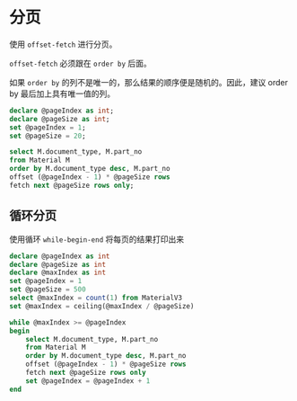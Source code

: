 # 分页

使用 `offset-fetch` 进行分页。

`offset-fetch` 必须跟在 `order by` 后面。

如果 `order by` 的列不是唯一的，那么结果的顺序便是随机的。因此，建议 order by 最后加上具有唯一值的列。

```sql
declare @pageIndex as int;
declare @pageSize as int;
set @pageIndex = 1;
set @pageSize = 20;

select M.document_type, M.part_no
from Material M
order by M.document_type desc, M.part_no
offset (@pageIndex - 1) * @pageSize rows
fetch next @pageSize rows only;
```

## 循环分页

使用循环 `while-begin-end` 将每页的结果打印出来

```sql
declare @pageIndex as int
declare @pageSize as int
declare @maxIndex as int
set @pageIndex = 1
set @pageSize = 500
select @maxIndex = count(1) from MaterialV3
set @maxIndex = ceiling(@maxIndex / @pageSize)

while @maxIndex >= @pageIndex
begin
    select M.document_type, M.part_no
    from Material M
    order by M.document_type desc, M.part_no
    offset (@pageIndex - 1) * @pageSize rows
    fetch next @pageSize rows only
    set @pageIndex = @pageIndex + 1
end
```
